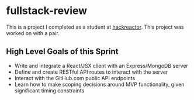 # fullstack-review
This is a project I completed as a student at [hackreactor](http://hackreactor.com). This project was worked on with a pair.

## High Level Goals of this Sprint
- Write and integrate a React/JSX client with an Express/MongoDB server
- Define and create RESTful API routes to interact with the server
- Interact with the GitHub.com public API endpoints
- Learn how to make scoping decisions around MVP functionality, given significant timing constraints
